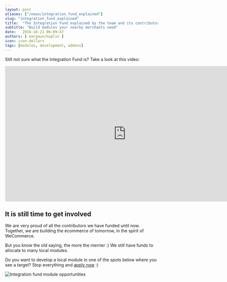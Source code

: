 ```yaml
---
layout: post
aliases: ["/news/integration_fund_explained"]
slug: "integration_fund_explained"
title:  "The Integration Fund explained by the team and its contributors"
subtitle: "Build modules your nearby merchants need"
date:   2016-10-21 06:09:47
authors: [ margauxchoplin ]
icon: icon-dollars
tags: [modules, development, addons]
---
```


Still not sure what the Integration Fund is? Take a look at this video:

<iframe width="796" height="448" src="https://www.youtube.com/embed/6Pf_jkYQlL0" frameborder="0" allowfullscreen></iframe>

## It is still time to get involved

We are very proud of all the contributors we have funded until now. Together, we are building the ecommerce of tomorrow, in the spirit of WeCommerce.

But you know the old saying, the more the merrier :) We still have funds to allocate to many local modules.

Do you want to develop a local module in one of the spots below where you see a target? Stop everything and [apply now](https://addons.prestashop.com/en/integration-fund) :)

![Integration fund module opportunities](/assets/images/2016/10/Build_integration_fund_opportunities.png)
